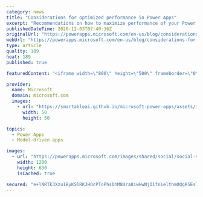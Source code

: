 ```yaml
---
category: news
title: "Considerations for optimized performance in Power Apps"
excerpt: "Recommendations on how to maximize performance of your Power Apps "
publishedDateTime: 2020-12-03T07:40:36Z
originalUrl: "https://powerapps.microsoft.com/en-us/blog/considerations-for-optimized-performance-in-power-apps/"
webUrl: "https://powerapps.microsoft.com/en-us/blog/considerations-for-optimized-performance-in-power-apps/"
type: article
quality: 189
heat: 189
published: true

featuredContent: "<iframe width=\"800\" height=\"500\" frameborder=\"0\" src=\"https://www.youtube.com/embed/jcKoqC9Vfmo\" allow=\"accelerometer; autoplay; encrypted-media; gyroscope; picture-in-picture\" allowfullscreen></iframe>"

provider:
  name: Microsoft
  domain: microsoft.com
  images:
    - url: "https://smartableai.github.io/microsoft-power-apps/assets/images/organizations/microsoft.com-50x50.jpg"
      width: 50
      height: 50

topics:
  - Power Apps
  - Model-driven apps

images:
  - url: "https://powerapps.microsoft.com/images/shared/social/social-share-post-ignite.png"
    width: 1200
    height: 630
    isCached: true

secured: "e+lNRTk3Xzu1ByKSlRKJHOcPToPhsDhM8Ura8iwHwNjO1fnielthm0QgR5EsTyzZWX/m548R26vigcBdvCjPXbPZoOMGUTD5PzYZx8iEmyM+7bBdlSCoZGSoi0EHfqcCt1s2iycBF5qAiD+RRGOcyMvrf8C7N8zGVCgA5lmvM43zSwsdvb/eV9pn9lw/LoLdehO9NhoFSD8SvctnJtYLWCFkr8YTvlmY7Q4P4TNYzeCF3S2J4q4zUxW5zHY6DOR9N0olplogfT/nnHYxW/PevwGB7UiYgHWlLJ24aSVKf+bxF6c+ZOd+gMM7+NG5PUA6wlVbyfuf2jBS+Aaz+jt9/VN/9Lrd410dUDGcD/Qk51Wmxl2XLTbJgvAlfxdm3u507E5WkNmFkiXUxVbl9rQWdtRM37hfY0KgmjFpR5vrcRVLlCadmElMiJZxJXoCfJF6U2FkDSDsujhXfDIeGIOukw==;G8ZgX/22yZDPw+iSLAvDMQ=="
---
```



